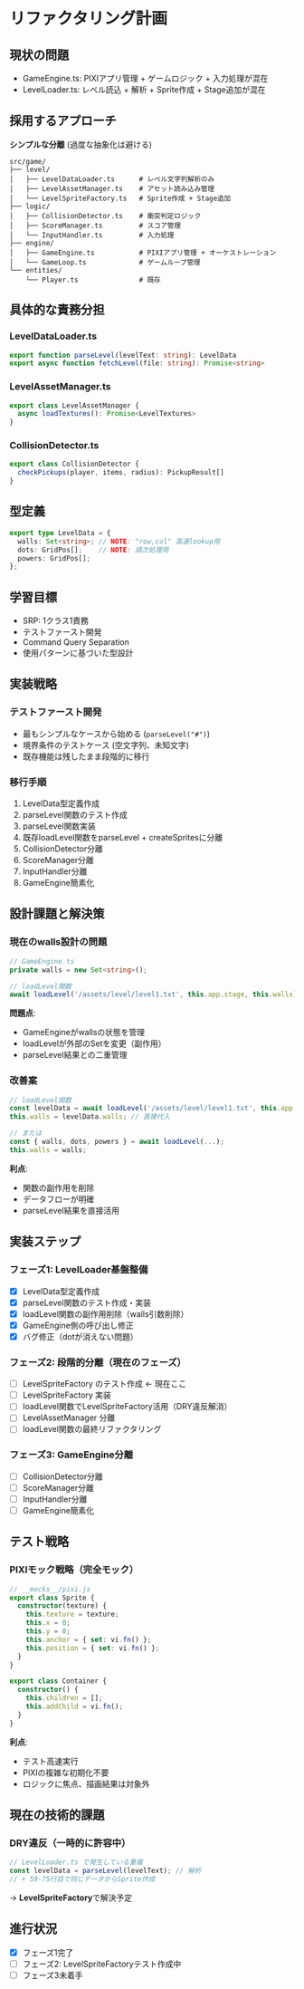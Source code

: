 # リファクタリング計画

## 現状の問題
- GameEngine.ts: PIXIアプリ管理 + ゲームロジック + 入力処理が混在
- LevelLoader.ts: レベル読込 + 解析 + Sprite作成 + Stage追加が混在

## 採用するアプローチ
**シンプルな分離** (過度な抽象化は避ける)

```
src/game/
├── level/
│   ├── LevelDataLoader.ts      # レベル文字列解析のみ
│   ├── LevelAssetManager.ts    # アセット読み込み管理
│   └── LevelSpriteFactory.ts   # Sprite作成 + Stage追加
├── logic/
│   ├── CollisionDetector.ts    # 衝突判定ロジック
│   ├── ScoreManager.ts         # スコア管理
│   └── InputHandler.ts         # 入力処理
├── engine/
│   ├── GameEngine.ts           # PIXIアプリ管理 + オーケストレーション
│   └── GameLoop.ts             # ゲームループ管理
└── entities/
    └── Player.ts               # 既存
```

## 具体的な責務分担

### LevelDataLoader.ts
```typescript
export function parseLevel(levelText: string): LevelData
export async function fetchLevel(file: string): Promise<string>
```

### LevelAssetManager.ts
```typescript
export class LevelAssetManager {
  async loadTextures(): Promise<LevelTextures>
}
```

### CollisionDetector.ts
```typescript
export class CollisionDetector {
  checkPickups(player, items, radius): PickupResult[]
}
```

## 型定義
```typescript
export type LevelData = {
  walls: Set<string>; // NOTE: "row,col" 高速lookup用
  dots: GridPos[];    // NOTE: 順次処理用
  powers: GridPos[];
};
```

## 学習目標
- SRP: 1クラス1責務
- テストファースト開発
- Command Query Separation
- 使用パターンに基づいた型設計

## 実装戦略

### テストファースト開発
- 最もシンプルなケースから始める (`parseLevel("#")`)
- 境界条件のテストケース (空文字列、未知文字)
- 既存機能は残したまま段階的に移行

### 移行手順
1. LevelData型定義作成
2. parseLevel関数のテスト作成
3. parseLevel関数実装
4. 既存loadLevel関数をparseLevel + createSpritesに分離
5. CollisionDetector分離
6. ScoreManager分離
7. InputHandler分離
8. GameEngine簡素化

## 設計課題と解決策

### 現在のwalls設計の問題
```typescript
// GameEngine.ts
private walls = new Set<string>();

// loadLevel関数
await loadLevel('/assets/level/level1.txt', this.app.stage, this.walls);
```

**問題点**:
- GameEngineがwallsの状態を管理
- loadLevelが外部のSetを変更（副作用）
- parseLevel結果との二重管理

### 改善案
```typescript
// loadLevel関数
const levelData = await loadLevel('/assets/level/level1.txt', this.app.stage);
this.walls = levelData.walls; // 直接代入

// または
const { walls, dots, powers } = await loadLevel(...);
this.walls = walls;
```

**利点**:
- 関数の副作用を削除
- データフローが明確
- parseLevel結果を直接活用

## 実装ステップ

### フェーズ1: LevelLoader基盤整備
- [x] LevelData型定義作成
- [x] parseLevel関数のテスト作成・実装
- [x] loadLevel関数の副作用削除（walls引数削除）
- [x] GameEngine側の呼び出し修正
- [x] バグ修正（dotが消えない問題）

### フェーズ2: 段階的分離（現在のフェーズ）
- [ ] LevelSpriteFactory のテスト作成 ← 現在ここ
- [ ] LevelSpriteFactory 実装
- [ ] loadLevel関数でLevelSpriteFactory活用（DRY違反解消）
- [ ] LevelAssetManager 分離
- [ ] loadLevel関数の最終リファクタリング

### フェーズ3: GameEngine分離
- [ ] CollisionDetector分離
- [ ] ScoreManager分離  
- [ ] InputHandler分離
- [ ] GameEngine簡素化

## テスト戦略

### PIXIモック戦略（完全モック）
```typescript
// __mocks__/pixi.js
export class Sprite {
  constructor(texture) {
    this.texture = texture;
    this.x = 0;
    this.y = 0;
    this.anchor = { set: vi.fn() };
    this.position = { set: vi.fn() };
  }
}

export class Container {
  constructor() {
    this.children = [];
    this.addChild = vi.fn();
  }
}
```

**利点**:
- テスト高速実行
- PIXIの複雑な初期化不要  
- ロジックに焦点、描画結果は対象外

## 現在の技術的課題

### DRY違反（一時的に許容中）
```typescript
// LevelLoader.ts で発生している重複
const levelData = parseLevel(levelText); // 解析
// + 59-75行目で同じデータからSprite作成
```
→ **LevelSpriteFactory**で解決予定

## 進行状況
- [x] フェーズ1完了
- [ ] フェーズ2: LevelSpriteFactoryテスト作成中
- [ ] フェーズ3未着手